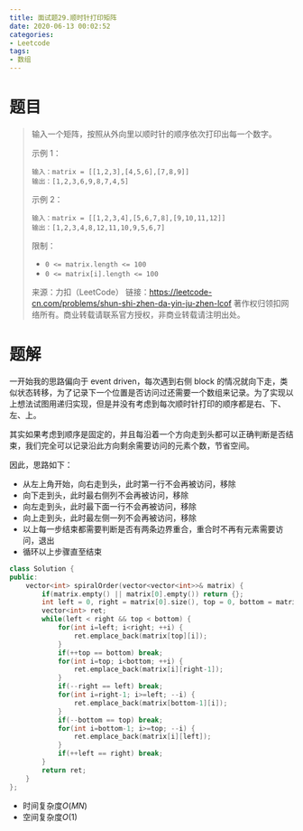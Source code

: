 ```yaml
---
title: 面试题29.顺时针打印矩阵
date: 2020-06-13 00:02:52
categories:
- Leetcode
tags:
- 数组
---
```


# 题目

> 输入一个矩阵，按照从外向里以顺时针的顺序依次打印出每一个数字。
>
>  
>
> 示例 1：
>
> ```
> 输入：matrix = [[1,2,3],[4,5,6],[7,8,9]]
> 输出：[1,2,3,6,9,8,7,4,5]
> ```
>
>
> 示例 2：
>
> ```
> 输入：matrix = [[1,2,3,4],[5,6,7,8],[9,10,11,12]]
> 输出：[1,2,3,4,8,12,11,10,9,5,6,7]
> ```
>
>
> 限制：
>
> - `0 <= matrix.length <= 100`
> - `0 <= matrix[i].length <= 100`
>
> 来源：力扣（LeetCode）
> 链接：https://leetcode-cn.com/problems/shun-shi-zhen-da-yin-ju-zhen-lcof
> 著作权归领扣网络所有。商业转载请联系官方授权，非商业转载请注明出处。

# 题解

一开始我的思路偏向于 event driven，每次遇到右侧 block 的情况就向下走，类似状态转移，为了记录下一个位置是否访问过还需要一个数组来记录。为了实现以上想法试图用递归实现，但是并没有考虑到每次顺时针打印的顺序都是右、下、左、上。

​	其实如果考虑到顺序是固定的，并且每沿着一个方向走到头都可以正确判断是否结束，我们完全可以记录沿此方向剩余需要访问的元素个数，节省空间。

因此，思路如下：

- 从左上角开始，向右走到头，此时第一行不会再被访问，移除
- 向下走到头，此时最右侧列不会再被访问，移除
- 向左走到头，此时最下面一行不会再被访问，移除
- 向上走到头，此时最左侧一列不会再被访问，移除
- 以上每一步结束都需要判断是否有两条边界重合，重合时不再有元素需要访问，退出
- 循环以上步骤直至结束

```c++
class Solution {
public:
    vector<int> spiralOrder(vector<vector<int>>& matrix) {
        if(matrix.empty() || matrix[0].empty()) return {};
        int left = 0, right = matrix[0].size(), top = 0, bottom = matrix.size();
        vector<int> ret;
        while(left < right && top < bottom) {
            for(int i=left; i<right; ++i) {
                ret.emplace_back(matrix[top][i]);
            }
            if(++top == bottom) break;
            for(int i=top; i<bottom; ++i) {
                ret.emplace_back(matrix[i][right-1]);
            }
            if(--right == left) break;
            for(int i=right-1; i>=left; --i) {
                ret.emplace_back(matrix[bottom-1][i]);
            }
            if(--bottom == top) break;
            for(int i=bottom-1; i>=top; --i) {
                ret.emplace_back(matrix[i][left]);
            }
            if(++left == right) break;
        } 
        return ret;
    }   
};
```

- 时间复杂度$O(MN)$
- 空间复杂度$O(1)$

